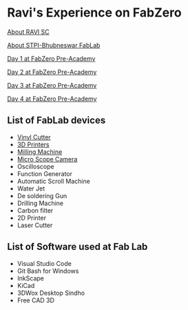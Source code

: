 
# Ravi's Experience on FabZero

[About RAVI SC](aboutme.md)

[About STPI-Bhubneswar FabLab](fablabstpi.md)

[Day 1 at FabZero Pre-Academy](day1.md)

[Day 2 at FabZero Pre-Academy](day2.md)

[Day 3 at FabZero Pre-Academy](day3.md)

[Day 4 at FabZero Pre-Academy](day4.md)

## List of FabLab devices

- [Vinyl Cutter](vinylcutter.md)
- [3D Printers](3dprinter.md)
- [Milling Machine](millingmachine.md)
- [Micro Scope Camera](microscope.md)
- Oscilloscope
- Function Generator
- Automatic Scroll Machine
- Water Jet
- De soldering Gun
- Drilling Machine
- Carbon filter
- 2D Printer
- Laser Cutter

## List of Software used at Fab Lab

- Visual Studio Code
- Git Bash for Windows
- InkScape
- KiCad
- 3DWox Desktop Sindho
- Free CAD 3D